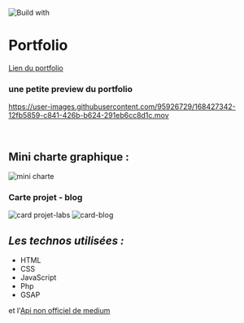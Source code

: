 ![Build with](https://forthebadge.com/images/badges/built-with-love.svg) 
# Portfolio 

[Lien du portfolio](https://derejeg.promo-106.codeur.online/portfolio/)

### une petite preview du portfolio 

https://user-images.githubusercontent.com/95926729/168427342-12fb5859-c841-426b-b624-291eb6cc8d1c.mov

<br>

## Mini charte graphique :

![mini charte](https://user-images.githubusercontent.com/95926729/168428463-3c922b84-be4d-44d0-90fe-2998d87dfbc6.png)

### Carte projet - blog 
![card projet-labs](https://user-images.githubusercontent.com/95926729/168428616-fbed4846-08e4-406a-9ad3-0e164373fa5a.png) ![card-blog](https://user-images.githubusercontent.com/95926729/168428633-12f034f7-7f25-474c-85a8-c238a1cace34.png)

## ***Les technos utilisées :***

- HTML
- CSS
- JavaScript
- Php
- GSAP

et l'[Api non officiel de medium](https://github.com/david-fernando/medium-posts-api)

